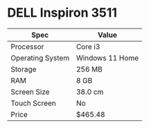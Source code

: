 # DELL Inspiron 3511

| Spec | Value |
|---|---|
| Processor | Core i3 |
| Operating System | Windows 11 Home |
| Storage | 256 MB |
| RAM | 8 GB |
| Screen Size | 38.0 cm |
| Touch Screen | No |
| Price | $465.48 |
